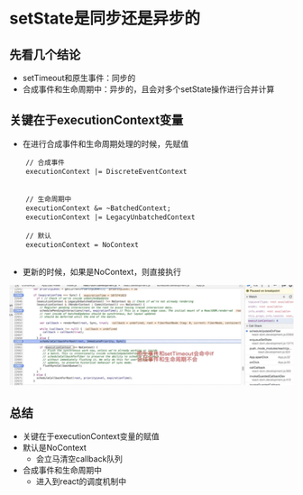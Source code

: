 # setState是同步还是异步的

## 先看几个结论
- setTimeout和原生事件：同步的
- 合成事件和生命周期中：异步的，且会对多个setState操作进行合并计算

## 关键在于executionContext变量
- 在进行合成事件和生命周期处理的时候，先赋值

```
	// 合成事件
	executionContext |= DiscreteEventContext
	
	
	// 生命周期中
	executionContext &= ~BatchedContext;
	executionContext |= LegacyUnbatchedContext
	
	// 默认
	executionContext = NoContext
	
```

- 更新的时候，如果是NoContext，则直接执行
<img src='./img/setState.jpg' />

## 总结
- 关键在于executionContext变量的赋值
- 默认是NoContext
	- 会立马清空callback队列 
- 合成事件和生命周期中
	- 进入到react的调度机制中